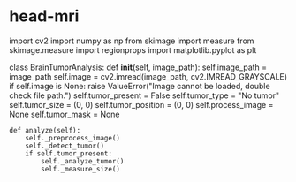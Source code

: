 # head-mri

import cv2
import numpy as np
from skimage import measure
from skimage.measure import regionprops
import matplotlib.pyplot as plt

class BrainTumorAnalysis:
    def __init__(self, image_path):
        self.image_path = image_path
        self.image = cv2.imread(image_path, cv2.IMREAD_GRAYSCALE)
        if self.image is None:
            raise ValueError("Image cannot be loaded, double check file path.")
        self.tumor_present = False
        self.tumor_type = "No tumor"
        self.tumor_size = (0, 0)
        self.tumor_position = (0, 0)
        self.process_image = None
        self.tumor_mask = None

    def analyze(self):
        self._preprocess_image()
        self._detect_tumor()
        if self.tumor_present:
            self._analyze_tumor()
            self._measure_size()        
